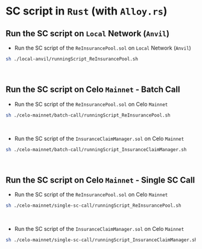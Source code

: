 # SC script in `Rust` (with `Alloy.rs`)

## Run the SC script on `Local` Network (`Anvil`)

- Run the SC script of the `ReInsurancePool.sol` on `Local` Network (`Anvil`)
```bash
sh ./local-anvil/runningScript_ReInsurancePool.sh
```

<br>

## Run the SC script on Celo `Mainnet` - Batch Call
- Run the SC script of the `ReInsurancePool.sol` on Celo `Mainnet`
```bash
sh ./celo-mainnet/batch-call/runningScript_ReInsurancePool.sh
```

<br>

- Run the SC script of the `InsuranceClaimManager.sol` on Celo `Mainnet`
```bash
sh ./celo-mainnet/batch-call/runningScript_InsuranceClaimManager.sh
```

<br>

## Run the SC script on Celo `Mainnet` - Single SC Call
- Run the SC script of the `ReInsurancePool.sol` on Celo `Mainnet`
```bash
sh ./celo-mainnet/single-sc-call/runningScript_ReInsurancePool.sh
```

<br>

- Run the SC script of the `InsuranceClaimManager.sol` on Celo `Mainnet`
```bash
sh ./celo-mainnet/single-sc-call/runningScript_InsuranceClaimManager.sh
```